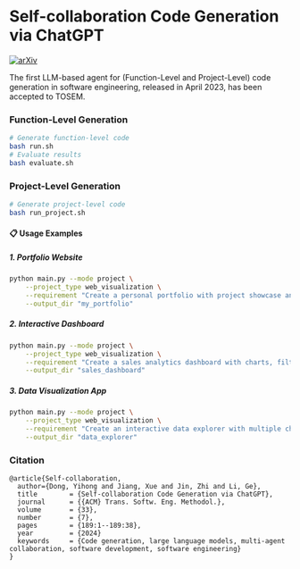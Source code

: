 # Self-collaboration Code Generation via ChatGPT
[![arXiv](https://img.shields.io/badge/arXiv-2304.07590-b31b1b.svg)](https://arxiv.org/abs/2304.07590)

The first LLM-based agent for (Function-Level and Project-Level) code generation in software engineering, released in April 2023, has been accepted to TOSEM.

### Function-Level Generation 
```bash
# Generate function-level code
bash run.sh
# Evaluate results
bash evaluate.sh
```

### Project-Level Generation
```bash
# Generate project-level code
bash run_project.sh

```

#### 📋 Usage Examples

##### 1. Portfolio Website
```bash
python main.py --mode project \
    --project_type web_visualization \
    --requirement "Create a personal portfolio with project showcase and contact form" \
    --output_dir "my_portfolio"
```

##### 2. Interactive Dashboard
```bash
python main.py --mode project \
    --project_type web_visualization \
    --requirement "Create a sales analytics dashboard with charts, filters, and real-time updates" \
    --output_dir "sales_dashboard"
```

##### 3. Data Visualization App
```bash
python main.py --mode project \
    --project_type web_visualization \
    --requirement "Create an interactive data explorer with multiple chart types" \
    --output_dir "data_explorer"
```

### Citation
```
@article{Self-collaboration,
  author={Dong, Yihong and Jiang, Xue and Jin, Zhi and Li, Ge},
  title        = {Self-collaboration Code Generation via ChatGPT},
  journal      = {{ACM} Trans. Softw. Eng. Methodol.},
  volume       = {33},
  number       = {7},
  pages        = {189:1--189:38},
  year         = {2024}
  keywords     = {Code generation, large language models, multi-agent collaboration, software development, software engineering}
}
```
